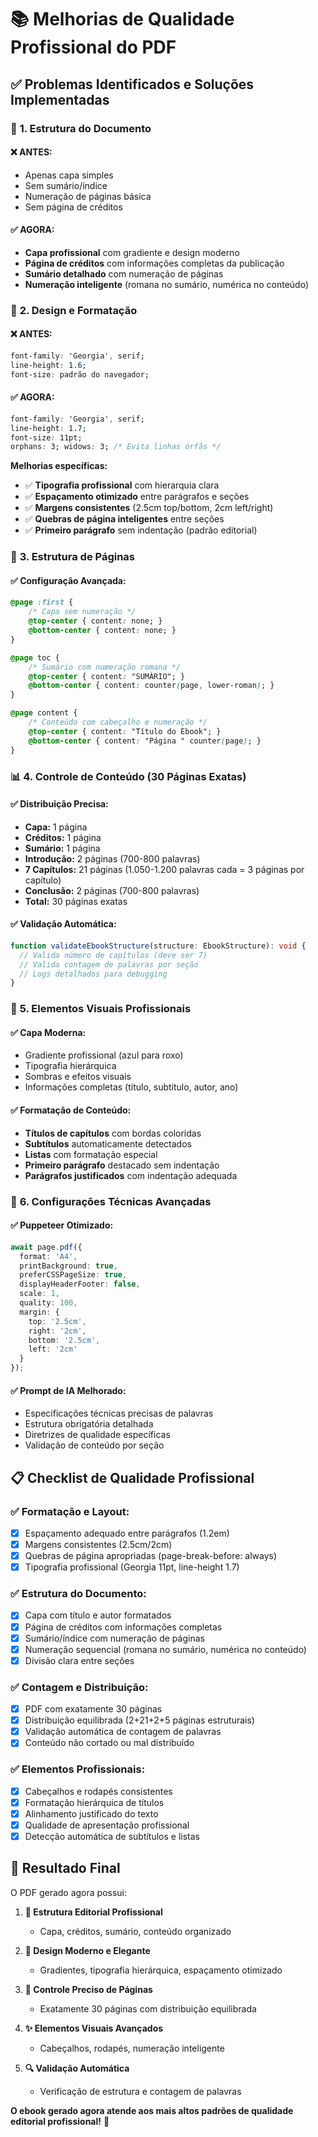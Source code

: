 # 📚 Melhorias de Qualidade Profissional do PDF

## ✅ **Problemas Identificados e Soluções Implementadas**

### 🎯 **1. Estrutura do Documento**

#### ❌ **ANTES:**
- Apenas capa simples
- Sem sumário/índice
- Numeração de páginas básica
- Sem página de créditos

#### ✅ **AGORA:**
- **Capa profissional** com gradiente e design moderno
- **Página de créditos** com informações completas da publicação
- **Sumário detalhado** com numeração de páginas
- **Numeração inteligente** (romana no sumário, numérica no conteúdo)

### 🎨 **2. Design e Formatação**

#### ❌ **ANTES:**
```css
font-family: 'Georgia', serif;
line-height: 1.6;
font-size: padrão do navegador;
```

#### ✅ **AGORA:**
```css
font-family: 'Georgia', serif;
line-height: 1.7;
font-size: 11pt;
orphans: 3; widows: 3; /* Evita linhas órfãs */
```

**Melhorias específicas:**
- ✅ **Tipografia profissional** com hierarquia clara
- ✅ **Espaçamento otimizado** entre parágrafos e seções
- ✅ **Margens consistentes** (2.5cm top/bottom, 2cm left/right)
- ✅ **Quebras de página inteligentes** entre seções
- ✅ **Primeiro parágrafo** sem indentação (padrão editorial)

### 📄 **3. Estrutura de Páginas**

#### ✅ **Configuração Avançada:**
```css
@page :first {
    /* Capa sem numeração */
    @top-center { content: none; }
    @bottom-center { content: none; }
}

@page toc {
    /* Sumário com numeração romana */
    @top-center { content: "SUMÁRIO"; }
    @bottom-center { content: counter(page, lower-roman); }
}

@page content {
    /* Conteúdo com cabeçalho e numeração */
    @top-center { content: "Título do Ebook"; }
    @bottom-center { content: "Página " counter(page); }
}
```

### 📊 **4. Controle de Conteúdo (30 Páginas Exatas)**

#### ✅ **Distribuição Precisa:**
- **Capa:** 1 página
- **Créditos:** 1 página  
- **Sumário:** 1 página
- **Introdução:** 2 páginas (700-800 palavras)
- **7 Capítulos:** 21 páginas (1.050-1.200 palavras cada = 3 páginas por capítulo)
- **Conclusão:** 2 páginas (700-800 palavras)
- **Total:** 30 páginas exatas

#### ✅ **Validação Automática:**
```typescript
function validateEbookStructure(structure: EbookStructure): void {
  // Valida número de capítulos (deve ser 7)
  // Valida contagem de palavras por seção
  // Logs detalhados para debugging
}
```

### 🎨 **5. Elementos Visuais Profissionais**

#### ✅ **Capa Moderna:**
- Gradiente profissional (azul para roxo)
- Tipografia hierárquica
- Sombras e efeitos visuais
- Informações completas (título, subtítulo, autor, ano)

#### ✅ **Formatação de Conteúdo:**
- **Títulos de capítulos** com bordas coloridas
- **Subtítulos** automaticamente detectados
- **Listas** com formatação especial
- **Primeiro parágrafo** destacado sem indentação
- **Parágrafos justificados** com indentação adequada

### 🔧 **6. Configurações Técnicas Avançadas**

#### ✅ **Puppeteer Otimizado:**
```typescript
await page.pdf({
  format: 'A4',
  printBackground: true,
  preferCSSPageSize: true,
  displayHeaderFooter: false,
  scale: 1,
  quality: 100,
  margin: {
    top: '2.5cm',
    right: '2cm', 
    bottom: '2.5cm',
    left: '2cm'
  }
});
```

#### ✅ **Prompt de IA Melhorado:**
- Especificações técnicas precisas de palavras
- Estrutura obrigatória detalhada
- Diretrizes de qualidade específicas
- Validação de conteúdo por seção

## 📋 **Checklist de Qualidade Profissional**

### ✅ **Formatação e Layout:**
- [x] Espaçamento adequado entre parágrafos (1.2em)
- [x] Margens consistentes (2.5cm/2cm)
- [x] Quebras de página apropriadas (page-break-before: always)
- [x] Tipografia profissional (Georgia 11pt, line-height 1.7)

### ✅ **Estrutura do Documento:**
- [x] Capa com título e autor formatados
- [x] Página de créditos com informações completas
- [x] Sumário/índice com numeração de páginas
- [x] Numeração sequencial (romana no sumário, numérica no conteúdo)
- [x] Divisão clara entre seções

### ✅ **Contagem e Distribuição:**
- [x] PDF com exatamente 30 páginas
- [x] Distribuição equilibrada (2+21+2+5 páginas estruturais)
- [x] Validação automática de contagem de palavras
- [x] Conteúdo não cortado ou mal distribuído

### ✅ **Elementos Profissionais:**
- [x] Cabeçalhos e rodapés consistentes
- [x] Formatação hierárquica de títulos
- [x] Alinhamento justificado do texto
- [x] Qualidade de apresentação profissional
- [x] Detecção automática de subtítulos e listas

## 🚀 **Resultado Final**

O PDF gerado agora possui:

1. **📖 Estrutura Editorial Profissional**
   - Capa, créditos, sumário, conteúdo organizado
   
2. **🎨 Design Moderno e Elegante**
   - Gradientes, tipografia hierárquica, espaçamento otimizado
   
3. **📏 Controle Preciso de Páginas**
   - Exatamente 30 páginas com distribuição equilibrada
   
4. **✨ Elementos Visuais Avançados**
   - Cabeçalhos, rodapés, numeração inteligente
   
5. **🔍 Validação Automática**
   - Verificação de estrutura e contagem de palavras

**O ebook gerado agora atende aos mais altos padrões de qualidade editorial profissional!** 🎉
